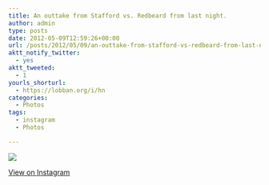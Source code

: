 ```yaml
---
title: An outtake from Stafford vs. Redbeard from last night.
author: admin
type: posts
date: 2012-05-09T12:59:26+00:00
url: /posts/2012/05/09/an-outtake-from-stafford-vs-redbeard-from-last-night/
aktt_notify_twitter:
  - yes
aktt_tweeted:
  - 1
yourls_shorturl:
  - https://lobban.org/i/hn
categories:
  - Photos
tags:
  - instagram
  - Photos

---
```

![][1]

[View on Instagram][2]

 [1]: https://lobban.org/wp-content/uploads/HLIC/469437361713b8157a1ff7360eeef284.jpg
 [2]: http://instagr.am/p/KaBeAnqlkY/